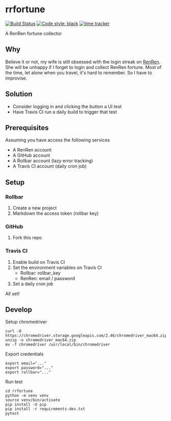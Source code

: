 # rrfortune

[![Build Status](https://travis-ci.org/zehengl/rrfortune.svg?branch=master)](https://travis-ci.org/zehengl/rrfortune)
[![Code style: black](https://img.shields.io/badge/code%20style-black-000000.svg)](https://github.com/ambv/black)
[![time tracker](https://wakatime.com/badge/github/zehengl/rrfortune.svg)](https://wakatime.com/badge/github/zehengl/rrfortune)

A RenRen fortune collector

## Why

Believe it or not, my wife is still obsessed with the login streak on [RenRen](http://renren.com/).
She will be unhappy if I forget to login and collect RenRen fortune.
Most of the time, let alone when you travel, it's hard to remember.
So I have to improvise.

## Solution

- Consider logging in and clicking the button a UI test
- Have Travis CI run a daily build to trigger that test

## Prerequisites

Assuming you have access the following services

- A RenRen account
- A GitHub account
- A Rollbar account (lazy error tracking)
- A Travis CI account (daily cron job)

## Setup

### Rollbar

1. Create a new project
2. Markdown the access token (rollbar key)

### GitHub

1. Fork this repo

### Travis CI

1. Enable build on Travis CI
2. Set the environment variables on Travis CI
   - Rollbar: rollbar_key
   - RenRen: email / password
3. Set a daily cron job

All set!

## Develop

Setup chromedriver

    curl -O https://chromedriver.storage.googleapis.com/2.46/chromedriver_mac64.zip
    unzip -o chromedriver_mac64.zip
    mv -f chromedriver /usr/local/bin/chromedriver

Export credentials

    export email="..."
    export password="..."
    export rollbar="..."

Run test

    cd rrfortune
    python -m venv venv
    source venv/bin/activate
    pip install -U pip
    pip install -r requirements-dev.txt
    pytest
